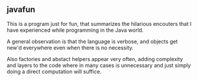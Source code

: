 ## javafun

This is a program just for fun, that summarizes the hilarious encouters that I have experienced while programming in the Java world.

A general observation is that the language is verbose, and objects get new'd everywhere even when there is no necessity.

Also factories and abstact helpers appear very often, adding complexity and layers to the code where in many cases is unnecessary and just simply doing a direct computation will suffice.

